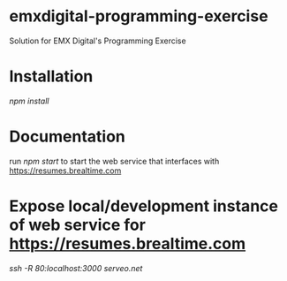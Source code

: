 # emxdigital-programming-exercise
Solution for EMX Digital's Programming Exercise

# Installation
*npm install*

# Documentation
run *npm start* to start the web service that interfaces with https://resumes.brealtime.com

# Expose local/development instance of web service for https://resumes.brealtime.com
*ssh -R 80:localhost:3000 serveo.net*

